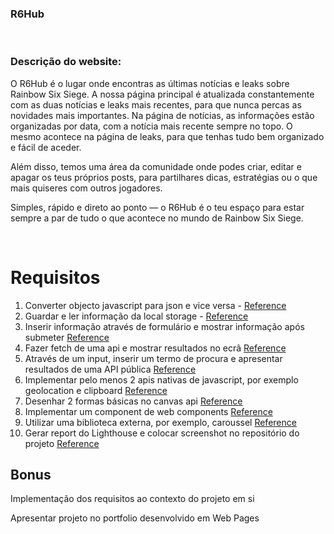 ### **R6Hub** 

<br>

### **Descrição do website:** 
O R6Hub é o lugar onde encontras as últimas notícias e leaks sobre Rainbow Six Siege. A nossa página principal é atualizada constantemente com as duas notícias e leaks mais recentes, para que nunca percas as novidades mais importantes.
Na página de notícias, as informações estão organizadas por data, com a notícia mais recente sempre no topo. O mesmo acontece na página de leaks, para que tenhas tudo bem organizado e fácil de aceder.

Além disso, temos uma área da comunidade onde podes criar, editar e apagar os teus próprios posts, para partilhares dicas, estratégias ou o que mais quiseres com outros jogadores.

Simples, rápido e direto ao ponto — o R6Hub é o teu espaço para estar sempre a par de tudo o que acontece no mundo de Rainbow Six Siege.

<br>

# Requisitos

1. Converter objecto javascript para json e vice versa - [Reference](https://docs.google.com/presentation/d/16kchou9WWyFQUxsQ6YmfFqjlAc1HmMlo/edit?slide=id.g347fc7997ef_0_53#slide=id.g347fc7997ef_0_53)
2. Guardar e ler informação da local storage - [Reference](https://docs.google.com/presentation/d/16kchou9WWyFQUxsQ6YmfFqjlAc1HmMlo/edit?slide=id.g3483b2c8586_0_105#slide=id.g3483b2c8586_0_105)
3. Inserir informação através de formulário e mostrar informação após submeter [Reference](https://docs.google.com/presentation/d/16kchou9WWyFQUxsQ6YmfFqjlAc1HmMlo/edit?slide=id.g34944a9bf2f_0_68#slide=id.g34944a9bf2f_0_68)
4. Fazer fetch de uma api e mostrar resultados no ecrã [Reference](https://docs.google.com/presentation/d/16kchou9WWyFQUxsQ6YmfFqjlAc1HmMlo/edit?slide=id.g349a8828690_2_63#slide=id.g349a8828690_2_63)
5. Através de um input, inserir um termo de procura e apresentar resultados de uma API pública [Reference](https://docs.google.com/presentation/d/16kchou9WWyFQUxsQ6YmfFqjlAc1HmMlo/edit?slide=id.g304d5c085db_0_70#slide=id.g304d5c085db_0_70)
6. Implementar pelo menos 2 apis nativas de javascript, por exemplo geolocation e clipboard [Reference](https://docs.google.com/presentation/d/16kchou9WWyFQUxsQ6YmfFqjlAc1HmMlo/edit?slide=id.g304d5c085db_0_142#slide=id.g304d5c085db_0_142)
7. Desenhar 2 formas básicas no canvas api [Reference](https://docs.google.com/presentation/d/16kchou9WWyFQUxsQ6YmfFqjlAc1HmMlo/edit?slide=id.g34e23982766_0_58#slide=id.g34e23982766_0_58)
8. Implementar um component de web components [Reference](https://docs.google.com/presentation/d/16kchou9WWyFQUxsQ6YmfFqjlAc1HmMlo/edit?slide=id.g34e23982766_0_129#slide=id.g34e23982766_0_129)
9. Utilizar uma biblioteca externa, por exemplo, caroussel [Reference](https://docs.google.com/presentation/d/16kchou9WWyFQUxsQ6YmfFqjlAc1HmMlo/edit?slide=id.g34ff373a90f_0_47#slide=id.g34ff373a90f_0_47)
10. Gerar report do Lighthouse e colocar screenshot no repositório do projeto [Reference](https://docs.google.com/presentation/d/16kchou9WWyFQUxsQ6YmfFqjlAc1HmMlo/edit?slide=id.g304f4088e01_1_85#slide=id.g304f4088e01_1_85)

## Bonus

Implementação dos requisitos ao contexto do projeto em si

Apresentar projeto no portfolio desenvolvido em Web Pages
